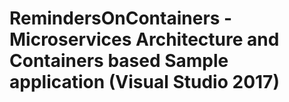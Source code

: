 # RemindersOnContainers - Microservices Architecture and Containers based Sample application (Visual Studio 2017)
